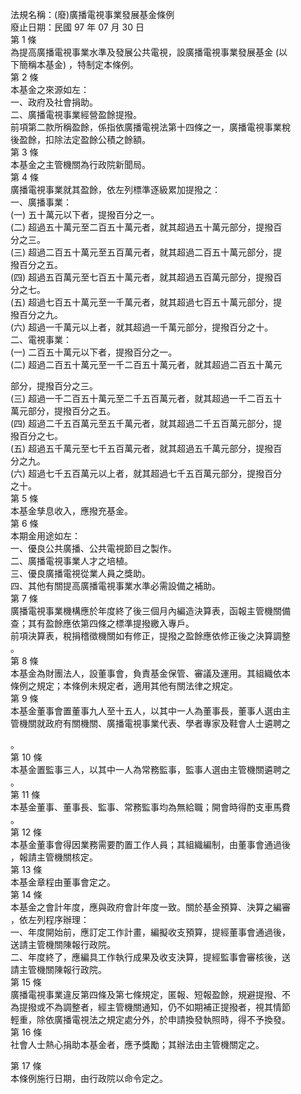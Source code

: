 法規名稱：(廢)廣播電視事業發展基金條例  
廢止日期：民國 97 年 07 月 30 日  
第 1 條  
為提高廣播電視事業水準及發展公共電視，設廣播電視事業發展基金 (以  
下簡稱本基金) ，特制定本條例。  
第 2 條  
本基金之來源如左：  
一、政府及社會捐助。  
二、廣播電視事業經營盈餘提撥。  
前項第二款所稱盈餘，係指依廣播電視法第十四條之一，廣播電視事業稅  
後盈餘，扣除法定盈餘公積之餘額。  
第 3 條  
本基金之主管機關為行政院新聞局。  
第 4 條  
廣播電視事業就其盈餘，依左列標準逐級累加提撥之：  
一、廣播事業：  
(一) 五十萬元以下者，提撥百分之一。  
(二) 超過五十萬元至二百五十萬元者，就其超過五十萬元部分，提撥百  
分之三。  
(三) 超過二百五十萬元至五百萬元者，就其超過二百五十萬元部分，提  
撥百分之五。  
(四) 超過五百萬元至七百五十萬元者，就其超過五百萬元部分，提撥百  
分之七。  
(五) 超過七百五十萬元至一千萬元者，就其超過七百五十萬元部分，提  
撥百分之九。  
(六) 超過一千萬元以上者，就其超過一千萬元部分，提撥百分之十。  
二、電視事業：  
(一) 二百五十萬元以下者，提撥百分之一。  
(二) 超過二百五十萬元至一千二百五十萬元者，就其超過二百五十萬元  


部分，提撥百分之三。  
(三) 超過一千二百五十萬元至二千五百萬元者，就其超過一千二百五十  
萬元部分，提撥百分之五。  
(四) 超過二千五百萬元至五千萬元者，就其超過二千五百萬元部分，提  
撥百分之七。  
(五) 超過五千萬元至七千五百萬元者，就其超過五千萬元部分，提撥百  
分之九。  
(六) 超過七千五百萬元以上者，就其超過七千五百萬元部分，提撥百分  
之十。  
第 5 條  
本基金孳息收入，應撥充基金。  
第 6 條  
本期金用途如左：  
一、優良公共廣播、公共電視節目之製作。  
二、廣播電視事業人才之培植。  
三、優良廣播電視從業人員之獎助。  
四、其他有關提高廣播電視事業水準必需設備之補助。  
第 7 條  
廣播電視事業機構應於年度終了後三個月內編造決算表，函報主管機關備  
查；其有盈餘應依第四條之標準提撥繳入專戶。  
前項決算表，稅捐稽徵機關如有修正，提撥之盈餘應依修正後之決算調整  
。  
第 8 條  
本基金為財團法人，設董事會，負責基金保管、審議及運用。其組織依本  
條例之規定；本條例未規定者，適用其他有關法律之規定。  
第 9 條  
本基金董事會置董事九人至十五人，以其中一人為董事長，董事人選由主  
管機關就政府有關機關、廣播電視事業代表、學者專家及鞋會人士遴聘之  


。  
第 10 條  
本基金置監事三人，以其中一人為常務監事，監事人選由主管機關遴聘之  
。  
第 11 條  
本基金董事、董事長、監事、常務監事均為無給職；開會時得酌支車馬費  
。  
第 12 條  
本基金董事會得因業務需要酌置工作人員；其組織編制，由董事會通過後  
，報請主管機關核定。  
第 13 條  
本基金章程由董事會定之。  
第 14 條  
本基金之會計年度，應與政府會計年度一致。關於基金預算、決算之編審  
，依左列程序辦理：  
一、年度開始前，應訂定工作計畫，編擬收支預算，提經董事會通過後，  
送請主管機關陳報行政院。  
二、年度終了，應編具工作執行成果及收支決算，提經監事會審核後，送  
請主管機關陳報行政院。  
第 15 條  
廣播電視事業違反第四條及第七條規定，匿報、短報盈餘，規避提撥、不  
為提撥或不為調整者，經主管機關通知，仍不如期補正提撥者，視其情節  
輕重，除依廣播電視法之規定處分外，於申請換發執照時，得不予換發。  
第 16 條  
社會人士熱心捐助本基金者，應予獎勵；其辦法由主管機關定之。  


第 17 條  
本條例施行日期，由行政院以命令定之。  


